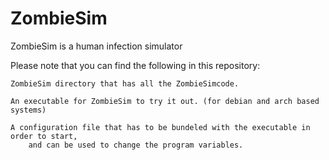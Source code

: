 # ZombieSim
ZombieSim is a human infection simulator


Please note that you can find the following in this repository:

    ZombieSim directory that has all the ZombieSimcode.
    
    An executable for ZombieSim to try it out. (for debian and arch based systems)
    
    A configuration file that has to be bundeled with the executable in order to start, 
        and can be used to change the program variables.
        
